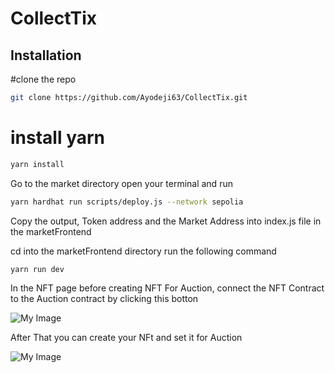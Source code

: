 
# CollectTix

## Installation

#clone the repo

```bash
git clone https://github.com/Ayodeji63/CollectTix.git
```
# install yarn

```bash
yarn install
```
Go to the market directory open your terminal and run

```bash
yarn hardhat run scripts/deploy.js --network sepolia
```

Copy the output, Token address and the Market Address into index.js file in the marketFrontend


cd into the marketFrontend directory
run the following command

```bash
yarn run dev
```

In the NFT page before creating NFT For Auction, connect the NFT Contract to the Auction contract by clicking this botton

![My Image](../Bunzz-hack/marketFrontend/public/connect.png)

After That you can create your NFt and set it for Auction

![My Image](../Bunzz-hack/marketFrontend/public/mint.png)



